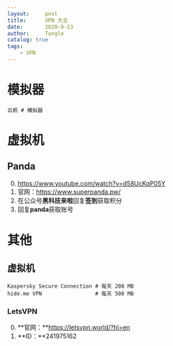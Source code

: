 ```yaml
---
layout:     post
title:      VPN 大全
date:       2020-9-23
author:     Tangle
catalog: true
tags:
    - VPN
---
```


# 模拟器

```
云帆 # 模拟器
```

# 虚拟机

## Panda

0. <https://www.youtube.com/watch?v=d58UcKqP05Y> 
0. 官网：<https://www.superpanda.pw/>
0. 在公众号**黑科技来啦**回复**签到**获取积分
0. 回复**panda**获取账号

# 其他

## 虚拟机

```
Kaspersky Secure Connection # 每天 200 MB
hide.me VPN                 # 每天 500 MB
```

### LetsVPN

0. **官网：**https://letsvpn.world/?hl=en
0. **ID：**241975162
